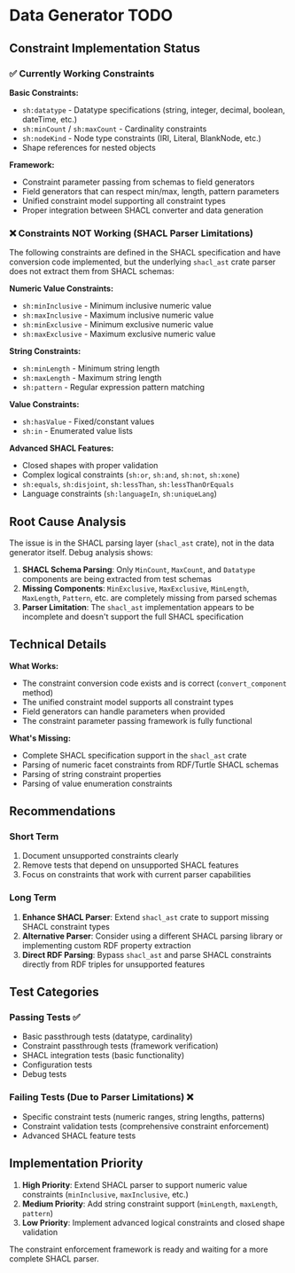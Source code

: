 # Data Generator TODO

## Constraint Implementation Status

### ✅ **Currently Working Constraints**

**Basic Constraints:**
- `sh:datatype` - Datatype specifications (string, integer, decimal, boolean, dateTime, etc.)
- `sh:minCount` / `sh:maxCount` - Cardinality constraints
- `sh:nodeKind` - Node type constraints (IRI, Literal, BlankNode, etc.)
- Shape references for nested objects

**Framework:**
- Constraint parameter passing from schemas to field generators
- Field generators that can respect min/max, length, pattern parameters
- Unified constraint model supporting all constraint types
- Proper integration between SHACL converter and data generation

### ❌ **Constraints NOT Working (SHACL Parser Limitations)**

The following constraints are defined in the SHACL specification and have conversion code implemented, but the underlying `shacl_ast` crate parser does not extract them from SHACL schemas:

**Numeric Value Constraints:**
- `sh:minInclusive` - Minimum inclusive numeric value
- `sh:maxInclusive` - Maximum inclusive numeric value  
- `sh:minExclusive` - Minimum exclusive numeric value
- `sh:maxExclusive` - Maximum exclusive numeric value

**String Constraints:**
- `sh:minLength` - Minimum string length
- `sh:maxLength` - Maximum string length
- `sh:pattern` - Regular expression pattern matching

**Value Constraints:**
- `sh:hasValue` - Fixed/constant values
- `sh:in` - Enumerated value lists

**Advanced SHACL Features:**
- Closed shapes with proper validation
- Complex logical constraints (`sh:or`, `sh:and`, `sh:not`, `sh:xone`)
- `sh:equals`, `sh:disjoint`, `sh:lessThan`, `sh:lessThanOrEquals`
- Language constraints (`sh:languageIn`, `sh:uniqueLang`)

## Root Cause Analysis

The issue is in the SHACL parsing layer (`shacl_ast` crate), not in the data generator itself. Debug analysis shows:

1. **SHACL Schema Parsing**: Only `MinCount`, `MaxCount`, and `Datatype` components are being extracted from test schemas
2. **Missing Components**: `MinExclusive`, `MaxExclusive`, `MinLength`, `MaxLength`, `Pattern`, etc. are completely missing from parsed schemas
3. **Parser Limitation**: The `shacl_ast` implementation appears to be incomplete and doesn't support the full SHACL specification

## Technical Details

**What Works:**
- The constraint conversion code exists and is correct (`convert_component` method)
- The unified constraint model supports all constraint types
- Field generators can handle parameters when provided
- The constraint parameter passing framework is fully functional

**What's Missing:**
- Complete SHACL specification support in the `shacl_ast` crate
- Parsing of numeric facet constraints from RDF/Turtle SHACL schemas
- Parsing of string constraint properties
- Parsing of value enumeration constraints

## Recommendations

### Short Term
1. Document unsupported constraints clearly
2. Remove tests that depend on unsupported SHACL features
3. Focus on constraints that work with current parser capabilities

### Long Term
1. **Enhance SHACL Parser**: Extend `shacl_ast` crate to support missing SHACL constraint types
2. **Alternative Parser**: Consider using a different SHACL parsing library or implementing custom RDF property extraction
3. **Direct RDF Parsing**: Bypass `shacl_ast` and parse SHACL constraints directly from RDF triples for unsupported features

## Test Categories

### Passing Tests ✅
- Basic passthrough tests (datatype, cardinality)
- Constraint passthrough tests (framework verification)
- SHACL integration tests (basic functionality)
- Configuration tests
- Debug tests

### Failing Tests (Due to Parser Limitations) ❌
- Specific constraint tests (numeric ranges, string lengths, patterns)
- Constraint validation tests (comprehensive constraint enforcement)
- Advanced SHACL feature tests

## Implementation Priority

1. **High Priority**: Extend SHACL parser to support numeric value constraints (`minInclusive`, `maxInclusive`, etc.)
2. **Medium Priority**: Add string constraint support (`minLength`, `maxLength`, `pattern`)
3. **Low Priority**: Implement advanced logical constraints and closed shape validation

The constraint enforcement framework is ready and waiting for a more complete SHACL parser.
